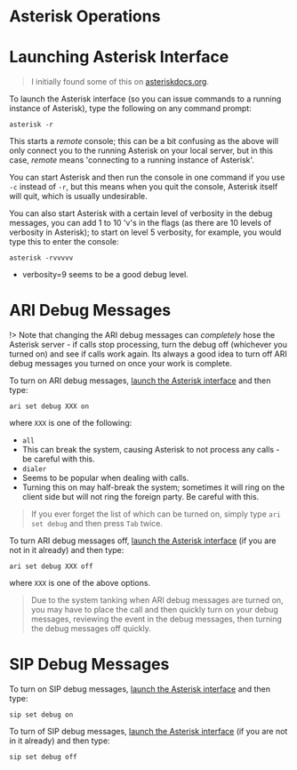 # Asterisk Operations

# Launching Asterisk Interface

> I initially found some of this on [asteriskdocs.org](http://asteriskdocs.org/en/2nd_Edition/asterisk-book-html-chunk/asterisk-CHP-4-SECT-10.html).

To launch the Asterisk interface (so you can issue commands to a running instance of Asterisk), type the following on any command prompt:
```
asterisk -r
```

This starts a _remote_ console; this can be a bit confusing as the above will only connect you to the running Asterisk on your local server, but in this case, _remote_ means 'connecting to a running instance of Asterisk'. 

You can start Asterisk and then run the console in one command if you use `-c` instead of `-r`, but this means when you quit the console, Asterisk itself will quit, which is usually undesirable.

You can also start Asterisk with a certain level of verbosity in the debug messages, you can add 1 to 10 'v's in the flags (as there are 10 levels of verbosity in Asterisk); to start on level 5 verbosity, for example, you would type this to enter the console:
```
asterisk -rvvvvv
```
* verbosity=9 seems to be a good debug level.

# ARI Debug Messages

!> Note that changing the ARI debug messages can _completely_ hose the Asterisk server - if calls stop processing, turn the debug off (whichever you turned on) and see if calls work again. Its always a good idea to turn off ARI debug messages you turned on once your work is complete.

To turn on ARI debug messages, [launch the Asterisk interface](telephony/asterisk?id=launching-asterisk-interface) and then type:  
```
ari set debug XXX on
```

where `XXX` is one of the following:  
* `all`  
 * This can break the system, causing Asterisk to not process any calls - be careful with this.  
* `dialer`  
 * Seems to be popular when dealing with calls.  
 * Turning this on may half-break the system; sometimes it will ring on the client side but will not ring the foreign party. Be careful with this.  

> If you ever forget the list of which can be turned on, simply type `ari set debug` and then press `Tab` twice.

To turn ARI debug messages off, [launch the Asterisk interface](telephony/asterisk?id=launching-asterisk-interface) (if you are not in it already) and then type:  
```
ari set debug XXX off
```

where `XXX` is one of the above options.  


> Due to the system tanking when ARI debug messages are turned on, you may have to place the call and then quickly turn on your debug messages, reviewing the event in the debug messages, then turning the debug messages off quickly.

# SIP Debug Messages

To turn on SIP debug messages, [launch the Asterisk interface](telephony/asterisk?id=launching-asterisk-interface) and then type:  
```
sip set debug on
```

To turn of SIP debug messages, [launch the Asterisk interface](telephony/asterisk?id=launching-asterisk-interface) (if you are not in it already) and then type:  
```
sip set debug off
```



